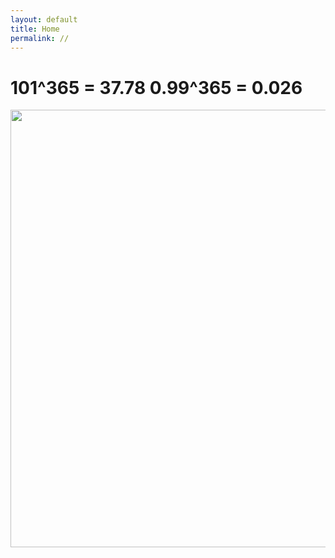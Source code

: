 ```yaml
---
layout: default 
title: Home
permalink: //
---
```


# 101^365 = 37.78 0.99^365 = 0.026

<img src="{{site.imgurl}}/IMG_8267.JPG" height="700" />


